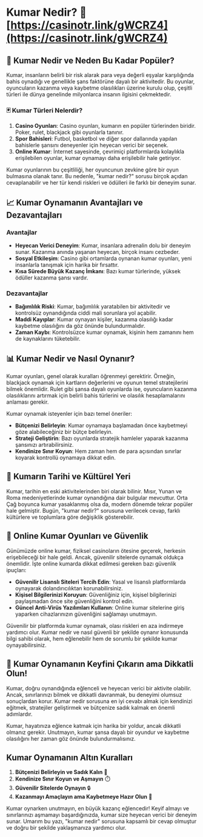 # Kumar Nedir? 🎰 [https://casinotr.link/gWCRZ4](https://casinotr.link/gWCRZ4)

## 🎲 Kumar Nedir ve Neden Bu Kadar Popüler?

Kumar, insanların belirli bir risk alarak para veya değerli eşyalar karşılığında bahis oynadığı ve genellikle şans faktörüne dayalı bir aktivitedir. Bu oyunlar, oyuncuların kazanma veya kaybetme olasılıkları üzerine kurulu olup, çeşitli türleri ile dünya genelinde milyonlarca insanın ilgisini çekmektedir.

### 🃏 Kumar Türleri Nelerdir?

1. **Casino Oyunları**: Casino oyunları, kumarın en popüler türlerinden biridir. Poker, rulet, blackjack gibi oyunlarla tanınır.
2. **Spor Bahisleri**: Futbol, basketbol ve diğer spor dallarında yapılan bahislerle şansını deneyenler için heyecan verici bir seçenek.
3. **Online Kumar**: İnternet sayesinde, çevrimiçi platformlarda kolaylıkla erişilebilen oyunlar, kumar oynamayı daha erişilebilir hale getiriyor.

Kumar oyunlarının bu çeşitliliği, her oyuncunun zevkine göre bir oyun bulmasına olanak tanır. Bu nedenle, "kumar nedir?" sorusu birçok açıdan cevaplanabilir ve her tür kendi riskleri ve ödülleri ile farklı bir deneyim sunar.

## 📈 Kumar Oynamanın Avantajları ve Dezavantajları

### Avantajlar
- **Heyecan Verici Deneyim**: Kumar, insanlara adrenalin dolu bir deneyim sunar. Kazanma anında yaşanan heyecan, birçok insanı cezbeder.
- **Sosyal Etkileşim**: Casino gibi ortamlarda oynanan kumar oyunları, yeni insanlarla tanışmak için harika bir fırsattır.
- **Kısa Sürede Büyük Kazanç İmkanı**: Bazı kumar türlerinde, yüksek ödüller kazanma şansı vardır. 

### Dezavantajlar
- **Bağımlılık Riski**: Kumar, bağımlılık yaratabilen bir aktivitedir ve kontrolsüz oynandığında ciddi mali sorunlara yol açabilir.
- **Maddi Kayıplar**: Kumar oynayan kişiler, kazanma olasılığı kadar kaybetme olasılığını da göz önünde bulundurmalıdır.
- **Zaman Kaybı**: Kontrolsüzce kumar oynamak, kişinin hem zamanını hem de kaynaklarını tüketebilir.

## 📊 Kumar Nedir ve Nasıl Oynanır?

Kumar oyunları, genel olarak kuralları öğrenmeyi gerektirir. Örneğin, blackjack oynamak için kartların değerlerini ve oyunun temel stratejilerini bilmek önemlidir. Rulet gibi şansa dayalı oyunlarda ise, oyuncuların kazanma olasılıklarını artırmak için belirli bahis türlerini ve olasılık hesaplamalarını anlaması gerekir.

Kumar oynamak isteyenler için bazı temel öneriler:
- **Bütçenizi Belirleyin**: Kumar oynamaya başlamadan önce kaybetmeyi göze alabileceğiniz bir bütçe belirleyin.
- **Strateji Geliştirin**: Bazı oyunlarda stratejik hamleler yaparak kazanma şansınızı artırabilirsiniz.
- **Kendinize Sınır Koyun**: Hem zaman hem de para açısından sınırlar koyarak kontrollü oynamaya dikkat edin.

## 🧩 Kumarın Tarihi ve Kültürel Yeri

Kumar, tarihin en eski aktivitelerinden biri olarak bilinir. Mısır, Yunan ve Roma medeniyetlerinde kumar oynandığına dair bulgular mevcuttur. Orta Çağ boyunca kumar yasaklanmış olsa da, modern dönemde tekrar popüler hale gelmiştir. Bugün, "kumar nedir?" sorusuna verilecek cevap, farklı kültürlere ve toplumlara göre değişiklik gösterebilir.

## 🔗 Online Kumar Oyunları ve Güvenlik

Günümüzde online kumar, fiziksel casinoların ötesine geçerek, herkesin erişebileceği bir hale geldi. Ancak, güvenilir sitelerde oynamak oldukça önemlidir. İşte online kumarda dikkat edilmesi gereken bazı güvenlik ipuçları:

- **Güvenilir Lisanslı Siteleri Tercih Edin**: Yasal ve lisanslı platformlarda oynayarak dolandırıcılıktan korunabilirsiniz.
- **Kişisel Bilgilerinizi Koruyun**: Güvenliğiniz için, kişisel bilgilerinizi paylaşmadan önce site güvenliğini kontrol edin.
- **Güncel Anti-Virüs Yazılımları Kullanın**: Online kumar sitelerine giriş yaparken cihazlarınızın güvenliğini sağlamayı unutmayın.

Güvenilir bir platformda kumar oynamak, olası riskleri en aza indirmeye yardımcı olur. Kumar nedir ve nasıl güvenli bir şekilde oynanır konusunda bilgi sahibi olarak, hem eğlenebilir hem de sorumlu bir şekilde kumar oynayabilirsiniz.

## 🎉 Kumar Oynamanın Keyfini Çıkarın ama Dikkatli Olun!

Kumar, doğru oynandığında eğlenceli ve heyecan verici bir aktivite olabilir. Ancak, sınırlarınızı bilmek ve dikkatli davranmak, bu deneyimi olumsuz sonuçlardan korur. Kumar nedir sorusuna en iyi cevabı almak için kendinizi eğitmek, stratejiler geliştirmek ve bütçenize sadık kalmak en önemli adımlardır.

Kumar, hayatınıza eğlence katmak için harika bir yoldur, ancak dikkatli olmanız gerekir. Unutmayın, kumar şansa dayalı bir oyundur ve kaybetme olasılığını her zaman göz önünde bulundurmalısınız.

## Kumar Oynamanın Altın Kuralları

1. **Bütçenizi Belirleyin ve Sadık Kalın** 🎯
2. **Kendinize Sınır Koyun ve Aşmayın** ⏱️
3. **Güvenilir Sitelerde Oynayın** 🔒
4. **Kazanmayı Amaçlayın ama Kaybetmeye Hazır Olun** 🎲

Kumar oynarken unutmayın, en büyük kazanç eğlencedir! Keyif almayı ve sınırlarınızı aşmamayı başardığınızda, kumar size heyecan verici bir deneyim sunar. Umarım bu yazı, "kumar nedir" sorusuna kapsamlı bir cevap olmuştur ve doğru bir şekilde yaklaşmanıza yardımcı olur.
